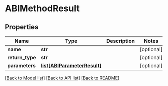 # ABIMethodResult

## Properties
Name | Type | Description | Notes
------------ | ------------- | ------------- | -------------
**name** | **str** |  | [optional] 
**return_type** | **str** |  | [optional] 
**parameters** | [**list[ABIParameterResult]**](ABIParameterResult.md) |  | [optional] 

[[Back to Model list]](../README.md#documentation-for-models) [[Back to API list]](../README.md#documentation-for-api-endpoints) [[Back to README]](../README.md)

